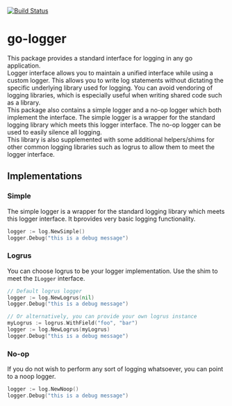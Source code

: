 [![Build Status](https://travis-ci.com/InVisionApp/go-logger.svg?token=KosA43m1X3ikri8JEukQ&branch=master)](https://travis-ci.com/InVisionApp/go-logger)

# go-logger
This package provides a standard interface for logging in any go application.  
Logger interface allows you to maintain a unified interface while using a custom logger. This allows you to write log statements without dictating the specific underlying library used for logging. You can avoid vendoring of logging libraries, which is especially useful when writing shared code such as a library.  
This package also contains a simple logger and a no-op logger which both implement the interface. The simple logger is a wrapper for the standard logging library which meets this logger interface. The no-op logger can be used to easily silence all logging.  
This library is also supplemented with some additional helpers/shims for other common logging libraries such as logrus to allow them to meet the logger interface.

## Implementations

### Simple
The simple logger is a wrapper for the standard logging library which meets this logger interface. It bprovides very basic logging functionality.
```go
logger := log.NewSimple()
logger.Debug("this is a debug message")
```

### Logrus
You can choose logrus to be your logger implementation. Use the shim to meet the `ILogger` interface.
```go
// Default logrus logger
logger := log.NewLogrus(nil)
logger.Debug("this is a debug message")

// Or alternatively, you can provide your own logrus instance
myLogrus := logrus.WithField("foo", "bar")
logger := log.NewLogrus(myLogrus)
logger.Debug("this is a debug message")
```

### No-op
If you do not wish to perform any sort of logging whatsoever, you can point to a noop logger.

```go
logger := log.NewNoop()
logger.Debug("this is a debug message")
```
